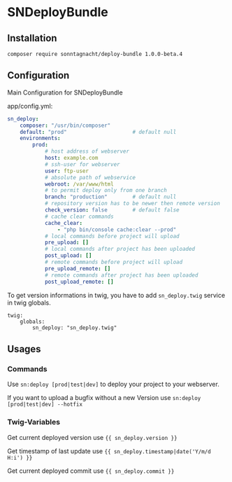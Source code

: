 # SNDeployBundle
## Installation
    composer require sonntagnacht/deploy-bundle 1.0.0-beta.4

## Configuration

Main Configuration for SNDeployBundle

app/config.yml:
```yaml
sn_deploy:
    composer: "/usr/bin/composer"
    default: "prod"                     # default null
    environments:
        prod:
            # host address of webserver
            host: example.com
            # ssh-user for webserver
            user: ftp-user
            # absolute path of webservice
            webroot: /var/www/html
            # to permit deploy only from one branch
            branch: "production"        # default null
            # repository version has to be newer then remote version 
            check_version: false        # default false  
            # cache clear commands
            cache_clear:
                - "php bin/console cache:clear --prod"
            # local commands before project will upload
            pre_upload: []
            # local commands after project has been uploaded
            post_upload: []
            # remote commands before project will upload
            pre_upload_remote: []
            # remote commands after project has been uploaded
            post_upload_remote: []
```

To get version informations in twig, you have to add `sn_deploy.twig` service in twig globals.

    twig:
        globals:
            sn_deploy: "sn_deploy.twig"

## Usages

### Commands

Use `sn:deploy [prod|test|dev]` to deploy your project to your webserver.

If you want to upload a bugfix without a new Version use `sn:deploy [prod|test|dev] --hotfix`

### Twig-Variables

Get current deployed version use `{{ sn_deploy.version }}`

Get timestamp of last update use `{{ sn_deploy.timestamp|date('Y/m/d H:i') }}`

Get current deployed commit use `{{ sn_deploy.commit }}`